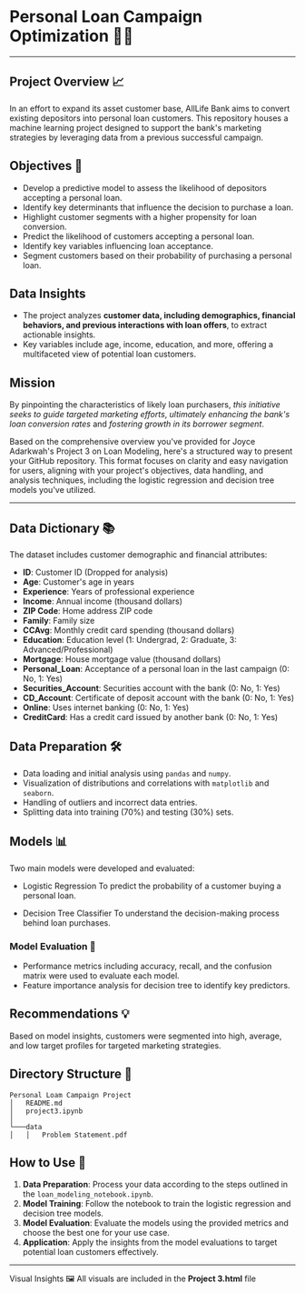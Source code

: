# Personal Loan Campaign Optimization 🏦🚀 

---
## Project Overview 📈
In an effort to expand its asset customer base, AllLife Bank aims to convert existing depositors into personal loan customers. This repository houses a machine learning project designed to support the bank's marketing strategies by leveraging data from a previous successful campaign.


## **Objectives 🎯**
- Develop a predictive model to assess the likelihood of depositors accepting a personal loan.
- Identify key determinants that influence the decision to purchase a loan.
- Highlight customer segments with a higher propensity for loan conversion.
- Predict the likelihood of customers accepting a personal loan.
- Identify key variables influencing loan acceptance.
- Segment customers based on their probability of purchasing a personal loan.

## Data Insights
- The project analyzes **customer data, including demographics, financial behaviors, and previous interactions with loan offers**, to extract actionable insights.
- Key variables include age, income, education, and more, offering a multifaceted view of potential loan customers.


## **Mission**
By pinpointing the characteristics of likely loan purchasers, _this initiative seeks to guide targeted marketing efforts_, _ultimately enhancing the bank's loan conversion rates_ and _fostering growth in its borrower segment_.

Based on the comprehensive overview you've provided for Joyce Adarkwah's Project 3 on Loan Modeling, here's a structured way to present your GitHub repository. This format focuses on clarity and easy navigation for users, aligning with your project's objectives, data handling, and analysis techniques, including the logistic regression and decision tree models you've utilized.

---
 

## Data Dictionary 📚

The dataset includes customer demographic and financial attributes:
- **ID**: Customer ID (Dropped for analysis)
- **Age**: Customer's age in years
- **Experience**: Years of professional experience
- **Income**: Annual income (thousand dollars)
- **ZIP Code**: Home address ZIP code
- **Family**: Family size
- **CCAvg**: Monthly credit card spending (thousand dollars)
- **Education**: Education level (1: Undergrad, 2: Graduate, 3: Advanced/Professional)
- **Mortgage**: House mortgage value (thousand dollars)
- **Personal_Loan**: Acceptance of a personal loan in the last campaign (0: No, 1: Yes)
- **Securities_Account**: Securities account with the bank (0: No, 1: Yes)
- **CD_Account**: Certificate of deposit account with the bank (0: No, 1: Yes)
- **Online**: Uses internet banking (0: No, 1: Yes)
- **CreditCard**: Has a credit card issued by another bank (0: No, 1: Yes)

## Data Preparation  🛠️

- Data loading and initial analysis using `pandas` and `numpy`.
- Visualization of distributions and correlations with `matplotlib` and `seaborn`.
- Handling of outliers and incorrect data entries.
- Splitting data into training (70%) and testing (30%) sets.

## Models  📊

Two main models were developed and evaluated:
- Logistic Regression
To predict the probability of a customer buying a personal loan.

- Decision Tree Classifier
To understand the decision-making process behind loan purchases.



### Model Evaluation  📝

- Performance metrics including accuracy, recall, and the confusion matrix were used to evaluate each model.
- Feature importance analysis for decision tree to identify key predictors.

## Recommendations 💡
Based on model insights, customers were segmented into high, average, and low target profiles for targeted marketing strategies.

## Directory Structure 📁
```
Personal Loam Campaign Project
│   README.md
│   project3.ipynb   
│
└───data
│   │   Problem Statement.pdf

```

## How to Use 🚀
1. **Data Preparation**: Process your data according to the steps outlined in the `loan_modeling_notebook.ipynb`.
2. **Model Training**: Follow the notebook to train the logistic regression and decision tree models.
3. **Model Evaluation**: Evaluate the models using the provided metrics and choose the best one for your use case.
4. **Application**: Apply the insights from the model evaluations to target potential loan customers effectively.

---
Visual Insights 🖼️
All visuals are included in the **Project 3.html** file
